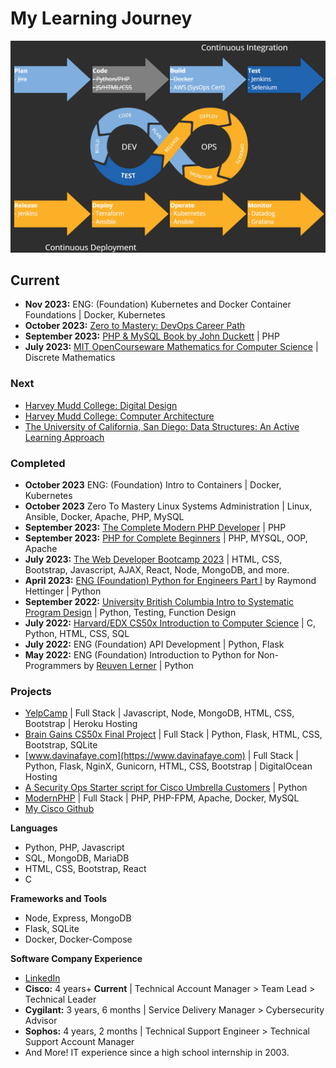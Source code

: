 # My Learning Journey

![DevOps Image](CICD2.png)

## **Current**
- **Nov 2023:** ENG: (Foundation) Kubernetes and Docker Container Foundations | Docker, Kubernetes
- **October 2023:** [Zero to Mastery: DevOps Career Path](https://zerotomastery.io/career-paths/become-a-devops-engineer/)
- **September 2023:** [PHP & MySQL Book by John Duckett](https://phpandmysql.com/) | PHP
- **July 2023:** [MIT OpenCourseware Mathematics for Computer Science](https://ocw.mit.edu/courses/6-042j-mathematics-for-computer-science-fall-2010/) | Discrete Mathematics

### **Next**
- [Harvey Mudd College: Digital Design](https://www.edx.org/learn/engineering/harvey-mudd-college-digital-design-2)
- [Harvey Mudd College: Computer Architecture](https://www.edx.org/learn/engineering/harvey-mudd-college-computer-architecture)
- [The University of California, San Diego: Data Structures: An Active Learning Approach](https://www.edx.org/learn/computer-science/the-university-of-california-san-diego-data-structures-an-active-learning-approach)

### **Completed**
- **October 2023** ENG: (Foundation) Intro to Containers | Docker, Kubernetes
- **October 2023** Zero To Mastery Linux Systems Administration | Linux, Ansible, Docker, Apache, PHP, MySQL
- **September 2023:** [The Complete Modern PHP Developer](https://www.udemy.com/course/complete-modern-php-developer) | PHP
- **September 2023:** [PHP for Complete Beginners](https://www.udemy.com/course/php-for-complete-beginners-includes-msql-object-oriented) | PHP, MYSQL, OOP, Apache
- **July 2023:** [The Web Developer Bootcamp 2023](https://www.udemy.com/course/the-web-developer-bootcamp) | HTML, CSS, Bootstrap, Javascript, AJAX, React, Node, MongoDB, and more.
- **April 2023:** [ENG (Foundation) Python for Engineers Part I](https://twitter.com/raymondh) by Raymond Hettinger | Python
- **September 2022:** [University British Columbia Intro to Systematic Program Design](https://extendedlearning.ubc.ca/programs/introduction-systematic-program-design-python) | Python, Testing, Function Design
- **July 2022:** [Harvard/EDX CS50x Introduction to Computer Science](https://www.edx.org/learn/computer-science/harvard-university-cs50-s-introduction-to-computer-science) | C, Python, HTML, CSS, SQL
- **July 2022:** ENG (Foundation) API Development | Python, Flask
- **May 2022:** ENG (Foundation) Introduction to Python for Non-Programmers by [Reuven Lerner](https://twitter.com/reuvenmlerner) | Python
  
### **Projects**
- [YelpCamp](https://github.com/CodyCardinal/YelpCamp) | Full Stack | Javascript, Node, MongoDB, HTML, CSS, Bootstrap | Heroku Hosting
- [Brain Gains CS50x Final Project](https://github.com/CodyCardinal/BrainGains) | Full Stack | Python, Flask, HTML, CSS, Bootstrap, SQLite
- [www.davinafaye.com](https://www.davinafaye.com) | Full Stack | Python, Flask, NginX, Gunicorn, HTML, CSS, Bootstrap | DigitalOcean Hosting
- [A Security Ops Starter script for Cisco Umbrella Customers](https://github.com/CiscoDevNet/cloud-security/tree/master/Umbrella/Samples/SOCTools/NSD_Recheck) | Python
- [ModernPHP](https://github.com/CodyCardinal/modernphp) | Full Stack | PHP, PHP-FPM, Apache, Docker, MySQL
- [My Cisco Github](https://github.com/ccardina)

**Languages**
- Python, PHP, Javascript
- SQL, MongoDB, MariaDB
- HTML, CSS, Bootstrap, React
- C

**Frameworks and Tools**
- Node, Express, MongoDB
- Flask, SQLite
- Docker, Docker-Compose

**Software Company Experience**
- [LinkedIn](https://www.linkedin.com/in/cody-cardinal-896b661b/)
- **Cisco:** 4 years+ **Current** | Technical Account Manager > Team Lead > Technical Leader
- **Cygilant:** 3 years, 6 months | Service Delivery Manager > Cybersecurity Advisor
- **Sophos:** 4 years, 2 months | Technical Support Engineer > Technical Support Account Manager
- And More! IT experience since a high school internship in 2003.

